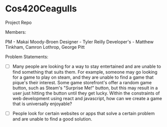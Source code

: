 # Cos420Ceagulls
Project Repo

Members:

PM - Makai Moody-Broen    Designer - Tyler Reilly    Developer's - Matthew Tinkham, Camron Lothrop, George Pitt


Problem Statements:
- [ ] Many people are looking for a way to stay entertained and are unable to find something that suits them. For example, someone may go looking for a game to play on steam, and they are unable to find a game that pique's their interest. Some game storefront's offer a random game button, such as Steam's "Surprise Me!" button, but this may result in a user just hitting the button until they get lucky. Within the constraints of web development using react and javascript, how can we create a game that is universally enjoyable?


- [ ] People look for certain websites or apps that solve a certain problem and are unable to find a good solution.
